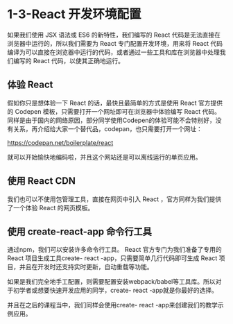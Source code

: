 # 1-3-React 开发环境配置

如果我们使用 JSX 语法或 ES6 的新特性，我们编写的 React 代码是无法直接在浏览器中运行的，所以我们需要为 React 专门配置开发环境，用来将 React 代码编译为可以直接在浏览器中运行的代码，或者通过一些工具和库在浏览器中处理我们编写的 React 代码，以使其正确地运行。

## 体验 React 

假如你只是想体验一下 React 的话，最快且最简单的方式是使用 React 官方提供的 Codepen 模板，只需要打开一个网址即可在浏览器中体验编写 React 代码。同样是由于国内的网络原因，部分同学使用Codepen的体验可能不会特别好，没有关系，再介绍给大家一个替代品，codepan，也只需要打开一个网址：

https://codepan.net/boilerplate/react

就可以开始愉快地编码啦，并且这个网站还是可以离线运行的单页应用。

## 使用 React CDN

我们也可以不使用包管理工具，直接在网页中引入 React ，官方同样为我们提供了一个体验 React 的网页模板。

## 使用 create-react-app 命令行工具

通过npm，我们可以安装许多命令行工具。 React 官方专门为我们准备了专用的 React 项目生成工具create- react -app，只需要简单几行代码即可生成 React 项目，并且在开发时还支持实时更新，自动重载等功能。

如果是我们完全地手工配置，则需要配置安装webpack/babel等工具库。所以对于初学者或想要快速开发应用的同学，create- react -app就是你最好的选择。

并且在之后的课程当中，我们同样会使用create- react -app来创建我们的教学示例应用。 


